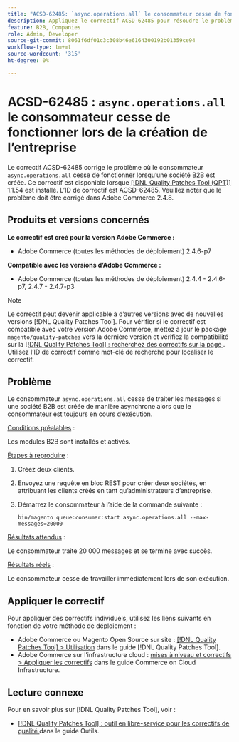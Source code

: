```yaml
---
title: "ACSD-62485: `async.operations.all` le consommateur cesse de fonctionner lors de la création de l’entreprise"
description: Appliquez le correctif ACSD-62485 pour résoudre le problème Adobe Commerce en raison duquel le consommateur "async.operations.all" cesse de fonctionner lors de la création d’une entreprise B2B.
feature: B2B, Companies
role: Admin, Developer
source-git-commit: 8061f6df01c3c308b46e6164300192b01359ce94
workflow-type: tm+mt
source-wordcount: '315'
ht-degree: 0%

---
```


# ACSD-62485 : `async.operations.all` le consommateur cesse de fonctionner lors de la création de l’entreprise

Le correctif ACSD-62485 corrige le problème où le consommateur `async.operations.all` cesse de fonctionner lorsqu’une société B2B est créée. Ce correctif est disponible lorsque [[!DNL Quality Patches Tool (QPT)]](/help/tools/quality-patches-tool/quality-patches-tool-to-self-serve-quality-patches.md) 1.1.54 est installé. L’ID de correctif est ACSD-62485. Veuillez noter que le problème doit être corrigé dans Adobe Commerce 2.4.8.

## Produits et versions concernés

**Le correctif est créé pour la version Adobe Commerce :**

* Adobe Commerce (toutes les méthodes de déploiement) 2.4.6-p7

**Compatible avec les versions d’Adobe Commerce :**

* Adobe Commerce (toutes les méthodes de déploiement) 2.4.4 - 2.4.6-p7, 2.4.7 - 2.4.7-p3

>[!NOTE]
>
>Le correctif peut devenir applicable à d’autres versions avec de nouvelles versions [!DNL Quality Patches Tool]. Pour vérifier si le correctif est compatible avec votre version Adobe Commerce, mettez à jour le package `magento/quality-patches` vers la dernière version et vérifiez la compatibilité sur la [[!DNL Quality Patches Tool] : recherchez des correctifs sur la page ](https://experienceleague.adobe.com/tools/commerce-quality-patches/index.html). Utilisez l’ID de correctif comme mot-clé de recherche pour localiser le correctif.

## Problème

Le consommateur `async.operations.all` cesse de traiter les messages si une société B2B est créée de manière asynchrone alors que le consommateur est toujours en cours d’exécution.

<u>Conditions préalables</u> :

Les modules B2B sont installés et activés.

<u>Étapes à reproduire</u> :

1. Créez deux clients.
1. Envoyez une requête en bloc REST pour créer deux sociétés, en attribuant les clients créés en tant qu’administrateurs d’entreprise.
1. Démarrez le consommateur à l’aide de la commande suivante :

   ``` bin/magento queue:consumer:start async.operations.all --max-messages=20000 ```

<u>Résultats attendus</u> :

Le consommateur traite 20 000 messages et se termine avec succès.

<u>Résultats réels</u> :

Le consommateur cesse de travailler immédiatement lors de son exécution.

## Appliquer le correctif

Pour appliquer des correctifs individuels, utilisez les liens suivants en fonction de votre méthode de déploiement :

* Adobe Commerce ou Magento Open Source sur site : [[!DNL Quality Patches Tool] > Utilisation](/help/tools/quality-patches-tool/usage.md) dans le guide [!DNL Quality Patches Tool].
* Adobe Commerce sur l’infrastructure cloud : [mises à niveau et correctifs > Appliquer les correctifs](https://experienceleague.adobe.com/docs/commerce-cloud-service/user-guide/develop/upgrade/apply-patches.html) dans le guide Commerce on Cloud Infrastructure.

## Lecture connexe

Pour en savoir plus sur [!DNL Quality Patches Tool], voir :

* [[!DNL Quality Patches Tool] : outil en libre-service pour les correctifs de qualité ](/help/tools/quality-patches-tool/quality-patches-tool-to-self-serve-quality-patches.md) dans le guide Outils.
